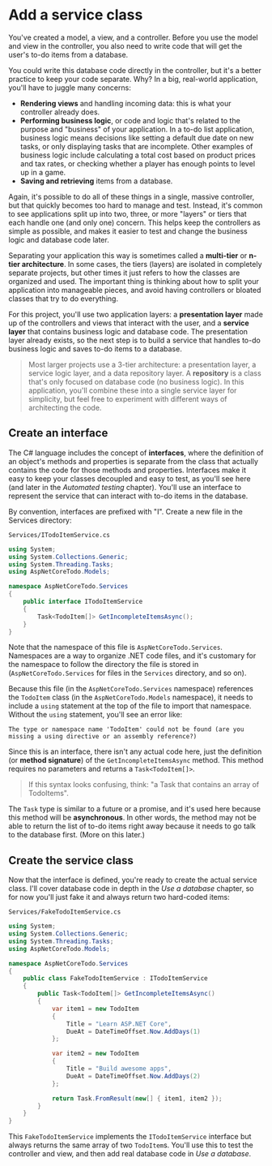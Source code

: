 # Add a service class

You've created a model, a view, and a controller. Before you use the model and view in the controller, you also need to write code that will get the user's to-do items from a database.

You could write this database code directly in the controller, but it's a better practice to keep your code separate. Why? In a big, real-world application, you'll have to juggle many concerns:

* **Rendering views** and handling incoming data: this is what your controller already does.
* **Performing business logic**, or code and logic that's related to the purpose and "business" of your application. In a to-do list application, business logic means decisions like setting a default due date on new tasks, or only displaying tasks that are incomplete. Other examples of business logic include calculating a total cost based on product prices and tax rates, or checking whether a player has enough points to level up in a game.
* **Saving and retrieving** items from a database.

Again, it's possible to do all of these things in a single, massive controller, but that quickly becomes too hard to manage and test. Instead, it's common to see applications split up into two, three, or more "layers" or tiers that each handle one \(and only one\) concern. This helps keep the controllers as simple as possible, and makes it easier to test and change the business logic and database code later.

Separating your application this way is sometimes called a **multi-tier** or **n-tier architecture**. In some cases, the tiers \(layers\) are isolated in completely separate projects, but other times it just refers to how the classes are organized and used. The important thing is thinking about how to split your application into manageable pieces, and avoid having controllers or bloated classes that try to do everything.

For this project, you'll use two application layers: a **presentation layer** made up of the controllers and views that interact with the user, and a **service layer** that contains business logic and database code. The presentation layer already exists, so the next step is to build a service that handles to-do business logic and saves to-do items to a database.

> Most larger projects use a 3-tier architecture: a presentation layer, a service logic layer, and a data repository layer. A **repository** is a class that's only focused on database code \(no business logic\). In this application, you'll combine these into a single service layer for simplicity, but feel free to experiment with different ways of architecting the code.

## Create an interface

The C\# language includes the concept of **interfaces**, where the definition of an object's methods and properties is separate from the class that actually contains the code for those methods and properties. Interfaces make it easy to keep your classes decoupled and easy to test, as you'll see here \(and later in the _Automated testing_ chapter\). You'll use an interface to represent the service that can interact with to-do items in the database.

By convention, interfaces are prefixed with "I". Create a new file in the Services directory:

`Services/ITodoItemService.cs`

```csharp
using System;
using System.Collections.Generic;
using System.Threading.Tasks;
using AspNetCoreTodo.Models;

namespace AspNetCoreTodo.Services
{
    public interface ITodoItemService
    {
        Task<TodoItem[]> GetIncompleteItemsAsync();
    }
}
```

Note that the namespace of this file is `AspNetCoreTodo.Services`. Namespaces are a way to organize .NET code files, and it's customary for the namespace to follow the directory the file is stored in \(`AspNetCoreTodo.Services` for files in the `Services` directory, and so on\).

Because this file \(in the `AspNetCoreTodo.Services` namespace\) references the `TodoItem` class \(in the `AspNetCoreTodo.Models` namespace\), it needs to include a `using` statement at the top of the file to import that namespace. Without the `using` statement, you'll see an error like:

```text
The type or namespace name 'TodoItem' could not be found (are you missing a using directive or an assembly reference?)
```

Since this is an interface, there isn't any actual code here, just the definition \(or **method signature**\) of the `GetIncompleteItemsAsync` method. This method requires no parameters and returns a `Task<TodoItem[]>`.

> If this syntax looks confusing, think: "a Task that contains an array of TodoItems".

The `Task` type is similar to a future or a promise, and it's used here because this method will be **asynchronous**. In other words, the method may not be able to return the list of to-do items right away because it needs to go talk to the database first. \(More on this later.\)

## Create the service class

Now that the interface is defined, you're ready to create the actual service class. I'll cover database code in depth in the _Use a database_ chapter, so for now you'll just fake it and always return two hard-coded items:

`Services/FakeTodoItemService.cs`

```csharp
using System;
using System.Collections.Generic;
using System.Threading.Tasks;
using AspNetCoreTodo.Models;

namespace AspNetCoreTodo.Services
{
    public class FakeTodoItemService : ITodoItemService
    {
        public Task<TodoItem[]> GetIncompleteItemsAsync()
        {
            var item1 = new TodoItem
            {
                Title = "Learn ASP.NET Core",
                DueAt = DateTimeOffset.Now.AddDays(1)
            };

            var item2 = new TodoItem
            {
                Title = "Build awesome apps",
                DueAt = DateTimeOffset.Now.AddDays(2)
            };

            return Task.FromResult(new[] { item1, item2 });
        }
    }
}
```

This `FakeTodoItemService` implements the `ITodoItemService` interface but always returns the same array of two `TodoItem`s. You'll use this to test the controller and view, and then add real database code in _Use a database_.

